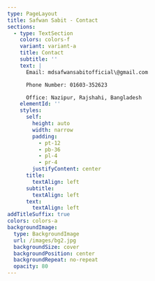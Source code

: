 ```yaml
---
type: PageLayout
title: Safwan Sabit - Contact
sections:
  - type: TextSection
    colors: colors-f
    variant: variant-a
    title: Contact
    subtitle: ''
    text: |
      Email: mdsafwansabitofficial\@gmail.com

      Phone Number: 01603-352623

      Office: Nazipur, Rajshahi, Bangladesh
    elementId: ''
    styles:
      self:
        height: auto
        width: narrow
        padding:
          - pt-12
          - pb-36
          - pl-4
          - pr-4
        justifyContent: center
      title:
        textAlign: left
      subtitle:
        textAlign: left
      text:
        textAlign: left
addTitleSuffix: true
colors: colors-a
backgroundImage:
  type: BackgroundImage
  url: /images/bg2.jpg
  backgroundSize: cover
  backgroundPosition: center
  backgroundRepeat: no-repeat
  opacity: 80
---
```

